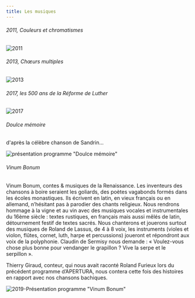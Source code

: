 ```yaml
---
title: Les musiques
---
```

###### 2011, Couleurs et chromatismes

![2011](https://github.com/ensembleapertura/test-website-repo-3796/blob/main/images/apertura-color-affiche-couleur-04.jpg?raw=true)

###### 2013, Chœurs multiples

![2013](https://github.com/ensembleapertura/test-website-repo-3796/blob/main/images/couverture-CoeursMultiples-2013.jpg?raw=true)

###### 2017, les 500 ans de la Réforme de Luther

![2017](https://github.com/ensembleapertura/test-website-repo-3796/blob/main/images/Couverture-Luther-2017.jpg?raw=true)

###### Doulce mémoire

d'après la célèbre chanson de Sandrin...

![présentation programme "Doulce mémoire"](https://github.com/ensembleapertura/test-website-repo-3796/blob/main/images/couvertureDoulceMemoire.png?raw=true)

###### Vinum Bonum
Vinum Bonum, contes & musiques de la Renaissance.
Les inventeurs des chansons à boire seraient les goliards, des poètes vagabonds formés dans les écoles monastiques. Ils écrivent en latin, en vieux français ou en allemand, n’hésitant pas à parodier des chants religieux.
Nous rendrons hommage à la vigne et au vin avec des musiques vocales et instrumentales du 16ème siècle : textes rustiques, en français mais aussi mêlés de latin, détournement festif de textes sacrés.
Nous chanterons et jouerons surtout des musiques de Roland de Lassus, de 4 à 8 voix, les instruments (violes et violon, flûtes, cornet, luth, harpe et percussions) joueront et répondront aux voix de la polyphonie.
Claudin de Sermisy nous demande : « Voulez-vous chose plus bonne pour vendanger le grapillon ? Vive la serpe et le serpillon ».

Thierry Giraud, conteur, qui nous avait raconté Roland Furieux lors du précédent programme d’APERTURA, nous contera cette fois des histoires en rapport avec nos chansons bachiques.

![2019-Présentation programme "Vinum Bonum"](https://github.com/ensembleapertura/test-website-repo-3796/blob/main/images/Couverture-VinumBonum.png?raw=true)